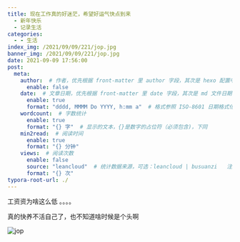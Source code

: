 ```yaml
---
title: 现在工作真的好迷茫，希望好运气快点到来
  - 新年快乐
  - 记录生活
categories:
  - - 生活
index_img: /2021/09/09/221/jop.jpg
banner_img: /2021/09/09/221/jop.jpg
date: 2021-09-09 17:56:00
post:
  meta:
    author:  # 作者，优先根据 front-matter 里 author 字段，其次是 hexo 配置中 author 值
      enable: false
    date:  # 文章日期，优先根据 front-matter 里 date 字段，其次是 md 文件日期
      enable: true
      format: "dddd, MMMM Do YYYY, h:mm a"  # 格式参照 ISO-8601 日期格式化
    wordcount:  # 字数统计
      enable: true
      format: "{} 字"  # 显示的文本，{}是数字的占位符（必须包含)，下同
    min2read:  # 阅读时间
      enable: true
      format: "{} 分钟"
    views:  # 阅读次数
      enable: false
      source: "leancloud"  # 统计数据来源，可选：leancloud | busuanzi   注意不蒜子会间歇抽风
      format: "{} 次"
typora-root-url: ./
---
```


工资资为啥这么低 。。。。

真的快养不活自己了，也不知道啥时候是个头啊

![jop](jop.jpg)
